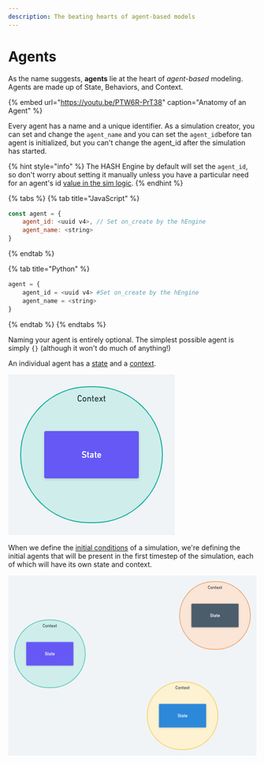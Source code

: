 ```yaml
---
description: The beating hearts of agent-based models
---
```


# Agents

As the name suggests, **agents** lie at the heart of _agent_-_based_ modeling. Agents are made up of State, Behaviors, and Context.

{% embed url="https://youtu.be/PTW6R-PrT38" caption="Anatomy of an Agent" %}

Every agent has a name and a unique identifier. As a simulation creator, you can set and change the `agent_name` and you can set the `agent_id`before tan agent is initialized, but you can't change the agent\_id after the simulation has started. 

{% hint style="info" %}
The HASH Engine by default will set the `agent_id`, so don't worry about setting it manually unless you have a particular need for an agent's id [value in the sim logic](../libraries/hash/agent.md#generateagentid).
{% endhint %}

{% tabs %}
{% tab title="JavaScript" %}
```javascript
const agent = {
    agent_id: <uuid v4>, // Set on_create by the hEngine
    agent_name: <string>
}
```
{% endtab %}

{% tab title="Python" %}
```python
agent = {
    agent_id = <uuid v4> #Set on_create by the hEngine
    agent_name = <string>
}
```
{% endtab %}
{% endtabs %}

Naming your agent is entirely optional. The simplest possible agent is simply `{}` \(although it won't do much of anything!\)

An individual agent has a [state](state.md) and a [context](context.md).

![An Agent](../../.gitbook/assets/image%20%2814%29.png)

When we define the [initial conditions](initial-state.md) of a simulation, we're defining the initial agents that will be present in the first timestep of the simulation, each of which will have its own state and context.

![Three agents, ready to simulate.](../../.gitbook/assets/image%20%2813%29.png)

